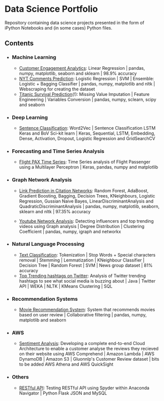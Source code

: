 # Data Science Portfolio
Repository containing data science projects presented in the form of iPython Notebooks and (in some cases) Python files.

## Contents

- ### Machine Learning
   - [Customer Engagement Analytics](https://github.com/k-d1951/Data-Science-Portfolio/tree/master/Customer%20Engagement%20Analytics): Linear Regression | pandas, numpy, matplotlib, seaborn and sklearn | 98.9% accuracy
   - [NYT Comments Prediction](https://github.com/k-d1951/Data-Science-Portfolio/tree/master/NYT%20Comments%20Prediction): Logistic Regression | SVM | Ensemble: Logistic + Bagging Classifier | pandas, numpy, matplotlib and nltk | Webscraping for creating the dataset
   - [Titanic Survival Prediction](https://github.com/k-d1951/Data-Science-Portfolio/tree/master/Titanic%20Survival%20Prediction)(!): Missing Value Imputation | Feature Engineering | Variables Conversion | pandas, numpy, sclearn, scipy and seaborn

 - ### Deep Learning
   - [Sentence Classification](https://github.com/k-d1951/Data-Science-Portfolio/tree/master/Deep%20Learning): Word2Vec | Sentence Classification LSTM Keras and BoV Sci-kit learn | Keras, Sequential, LSTM, Embedding, Dense, Activation, Dropout, Logistic Regression and GridSearchCV
   

 - ### Forecasting and Time Series Analysis
   - [Flight PAX Time Series](https://github.com/k-d1951/Data-Science-Portfolio/tree/master/Flight%20PAX%20Time%20Series): Time Series analysis of Flight Passenger using a Multilayer Perceptron | Keras, pandas, numpy and matplotlib
   
 - ### Graph Network Analysis
   - [Link Prediction in Citation Networks](https://github.com/k-d1951/Data-Science-Portfolio/tree/master/Link%20Prediction%20in%20Citation%20Network): Random Forest, AdaBoost, Gradient Boosting, Bagging, Decision Trees, KNeighbours, Logistic Regression, Gussian Naive Bayes, LinearDiscriminantAnalysis and QuadraticDiscriminantAnalysis | pandas, numpy, matplotlib, seaborn, sklearn and nltk | 97.35% accuracy
   
   - [Youtube Network Analysis](https://github.com/k-d1951/Data-Science-Portfolio/tree/master/Youtube%20Network%20Analysis): Detecting influencers and top trending videos using Graph analysis | Degree Distribution | Clustering Coefficient | pandas, numpy, igraph and networkx
 
 - ### Natural Language Processing
   - [Text Classification](https://github.com/k-d1951/Data-Science-Portfolio/tree/master/NLP%20Text%20Classification): Tokenization | Stop Words + Special characters removal | Stemming | Lemmatization | KNeighbour Classifier | Decision Tree | Random Forest | SVM | News group dataset | 81% accuracy
   - [Top Trending hashtags on Twitter](https://github.com/k-d1951/Data-Science-Portfolio/tree/master/Top%20Trending%20hashtags%20on%20Twitter): Analysis of Twitter trending hashtags to see what social media is buzzing about | Java | Twitter API | WEKA | NLTK | KMeans Clustering | SQL 
  

 - ### Recommendation Systems
    - [Movie Recommendation System](https://github.com/k-d1951/Data-Science-Portfolio/tree/master/Movie%20Recommendation%20System): System that recommends movies based on user review | Collaborative filtering | pandas, numpy, matplotlib and seaborn


 - ### AWS
   - [Sentiment Analysis](https://github.com/k-d1951/Data-Science-Portfolio/tree/master/Sentiment%20Analysis): Developing a complete end-to-end Cloud Architecture to enable a customer analyse the reviews they recieved on their website using AWS Comprehend | Amazon Lambda | AWS DynamoDB | Amazon S3 | Gluonnlp's Customer Review dataset | bits to be added AWS Athena and AWS QuickSight

 - ### Others
   - [RESTful API](https://github.com/k-d1951/Data-Science-Portfolio/tree/master/RESTful%20API): Testing RESTful API using Spyder within Anaconda Navigator | Python Flask JSON and MySQL








